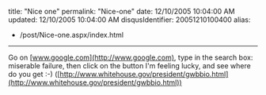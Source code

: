title: "Nice one"
permalink: "Nice-one"
date: 12/10/2005 10:04:00 AM
updated: 12/10/2005 10:04:00 AM
disqusIdentifier: 20051210100400
alias:
 - /post/Nice-one.aspx/index.html
---
Go on [www.google.com](http://www.google.com), type in the search 
box: miserable failure, then click on the button I'm feeling lucky, and see 
where do you get :-) ([http://www.whitehouse.gov/president/gwbbio.html](http://www.whitehouse.gov/president/gwbbio.html))
